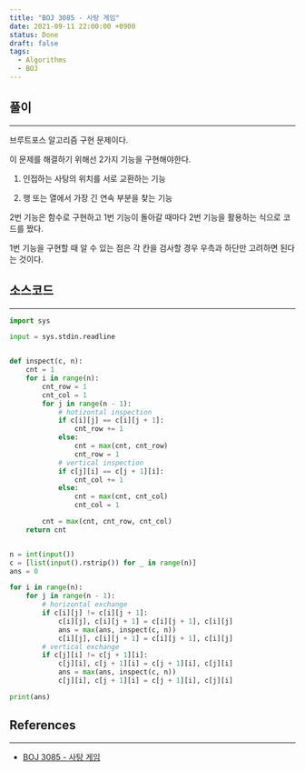 ```yaml
---
title: "BOJ 3085 - 사탕 게임"
date: 2021-09-11 22:00:00 +0900
status: Done
draft: false
tags:
  - Algorithms
  - BOJ
---
```

## 풀이
---
브루트포스 알고리즘 구현 문제이다.



이 문제를 해결하기 위해선 2가지 기능을 구현해야한다.

1. 인접하는 사탕의 위치를 서로 교환하는 기능

2. 행 또는 열에서 가장 긴 연속 부분을 찾는 기능



2번 기능은 함수로 구현하고 1번 기능이 돌아갈 때마다 2번 기능을 활용하는 식으로 코드를 짰다.

1번 기능을 구현할 때 알 수 있는 점은 각 칸을 검사할 경우 우측과 하단만 고려하면 된다는 것이다.

## 소스코드
---
```python
import sys

input = sys.stdin.readline


def inspect(c, n):
    cnt = 1
    for i in range(n):
        cnt_row = 1
        cnt_col = 1
        for j in range(n - 1):
            # hotizontal inspection
            if c[i][j] == c[i][j + 1]:
                cnt_row += 1
            else:
                cnt = max(cnt, cnt_row)
                cnt_row = 1
            # vertical inspection
            if c[j][i] == c[j + 1][i]:
                cnt_col += 1
            else:
                cnt = max(cnt, cnt_col)
                cnt_col = 1

        cnt = max(cnt, cnt_row, cnt_col)
    return cnt


n = int(input())
c = [list(input().rstrip()) for _ in range(n)]
ans = 0

for i in range(n):
    for j in range(n - 1):
        # horizontal exchange
        if c[i][j] != c[i][j + 1]:
            c[i][j], c[i][j + 1] = c[i][j + 1], c[i][j]
            ans = max(ans, inspect(c, n))
            c[i][j], c[i][j + 1] = c[i][j + 1], c[i][j]
        # vertical exchange
        if c[j][i] != c[j + 1][i]:
            c[j][i], c[j + 1][i] = c[j + 1][i], c[j][i]
            ans = max(ans, inspect(c, n))
            c[j][i], c[j + 1][i] = c[j + 1][i], c[j][i]

print(ans)
```

## References
---
- [BOJ 3085 - 사탕 게임](https://www.acmicpc.net/problem/3085)
